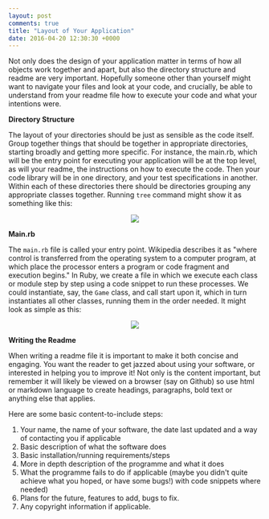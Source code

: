 ```yaml
---
layout: post
comments: true
title: "Layout of Your Application"
date: 2016-04-20 12:30:30 +0000
---
```


Not only does the design of your application matter in terms of how all objects work together and apart, but also the directory structure and readme are very important. Hopefully someone other than yourself might want to navigate your files and look at your code, and crucially, be able to understand from your readme file how to execute your code and what your intentions were. 

<strong> Directory Structure </strong>

The layout of your directories should be just as sensible as the code itself. Group together things that should be together in appropriate directories, starting broadly and getting more specific. For instance, the main.rb, which will be the entry point for executing your application will be at the top level, as will your readme, the instructions on how to execute the code. Then your code library will be in one directory, and your test specifications in another. Within each of these directories there should be directories grouping any appropriate classes together. Running `tree` command might show it as something like this:

<p align="center">
<img src="../../../../../../../assets/file_tree_tic_tac.jpg">
</p>

<strong> Main.rb </strong>

The `main.rb` file is called your entry point. Wikipedia describes it as "where control is transferred from the operating system to a computer program, at which place the processor enters a program or code fragment and execution begins." In Ruby, we create a file in which we execute each class or module step by step using a code snippet to run these processes. We could instantiate, say, the `Game` class, and call start upon it, which in turn instantiates all other classes, running them in the order needed. It might look as simple as this:

<p align="center">
<img src="../../../../../../../assets/main_file_tic_tac.jpg">
</p>

<strong> Writing the Readme </strong>

When writing a readme file it is important to make it both concise and engaging. You want the reader to get jazzed about using your software, or interested in helping you to improve it! Not only is the content important, but remember it will likely be viewed on a browser (say on Github) so use html or markdown language to create headings, paragraphs, bold text or anything else that applies.

Here are some basic content-to-include steps:

1. Your name, the name of your software, the date last updated and a way of contacting you if applicable
2. Basic description of what the software does
3. Basic installation/running requirements/steps
4. More in depth description of the programme and what it does
5. What the programme fails to do if applicable (maybe you didn't quite achieve what you hoped, or have some bugs!) with code snippets where needed)
6. Plans for the future, features to add, bugs to fix.
7. Any copyright information if applicable.
